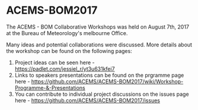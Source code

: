 # ACEMS-BOM2017
The ACEMS - BOM Collaborative Workshops was held on August 7th, 2017 at the Bureau of Meteorology's melbourne Office.

Many ideas and potential collaborations were discussed. More details about the workshop can be found on the following pages: 

1. Project ideas can be seen here - https://padlet.com/jessiel_r/yt3u631kfei7
2. Links to speakers presentations can be found on the prgramme page here - https://github.com/ACEMS/ACEMS-BOM2017/wiki/Workshop-Programme-&-Presentations
3. You can contribute to individual project discussions on the issues page here - https://github.com/ACEMS/ACEMS-BOM2017/issues

